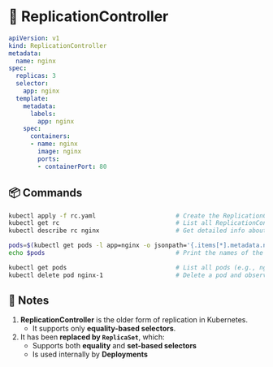 # 🔁 ReplicationController

```yaml
apiVersion: v1
kind: ReplicationController
metadata:
  name: nginx
spec:
  replicas: 3
  selector:
    app: nginx
  template:
    metadata:
      labels:
        app: nginx
    spec:
      containers:
      - name: nginx
        image: nginx
        ports:
        - containerPort: 80
```

## 📦 Commands

```sh
kubectl apply -f rc.yaml                      # Create the ReplicationController
kubectl get rc                                # List all ReplicationControllers
kubectl describe rc nginx                     # Get detailed info about the RC

pods=$(kubectl get pods -l app=nginx -o jsonpath='{.items[*].metadata.name}')
echo $pods                                    # Print the names of the pods

kubectl get pods                              # List all pods (e.g., nginx-1, nginx-2, nginx-3)
kubectl delete pod nginx-1                    # Delete a pod and observe auto-replacement
```

## 📝 Notes

1. **ReplicationController** is the older form of replication in Kubernetes.
   - It supports only **equality-based selectors**.
2. It has been **replaced by `ReplicaSet`**, which:
   - Supports both **equality** and **set-based selectors**
   - Is used internally by **Deployments**
